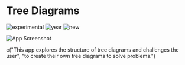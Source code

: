 # Tree Diagrams

![experimental](https://img.shields.io/badge/lifecycle-experimental-orange)
![year](https://img.shields.io/badge/year-2020-lightgrey)
![new](https://img.shields.io/badge/lifecycle-newapp-brightgreen)

![App Screenshot](/docs/screenshot.png)

c("This app explores the structure of tree diagrams and challenges the user", 
  "to create their own tree diagrams to solve problems.")

